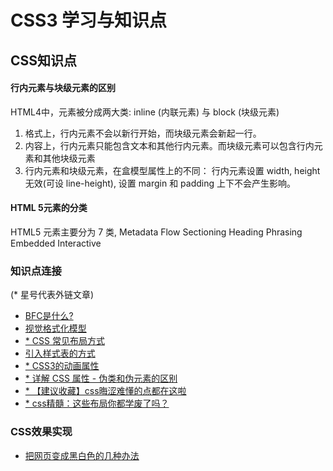 # CSS3 学习与知识点

## CSS知识点

#### 行内元素与块级元素的区别

HTML4中，元素被分成两大类: inline (内联元素) 与 block (块级元素)
1. 格式上，行内元素不会以新行开始，而块级元素会新起一行。
1. 内容上，行内元素只能包含文本和其他行内元素。而块级元素可以包含行内元素和其他块级元素
1. 行内元素和块级元素，在盒模型属性上的不同： 行内元素设置 width, height 无效(可设 line-height), 设置 margin 和 padding 上下不会产生影响。


#### HTML 5元素的分类
HTML5 元素主要分为 7 类, Metadata Flow Sectioning Heading Phrasing Embedded Interactive

### 知识点连接
(* 星号代表外链文章)

- [BFC是什么?](./CSSKnowledge/BFC.md)
- [视觉格式化模型](./CSSKnowledge/视觉格式化模型.md)
- [* CSS 常见布局方式](https://juejin.im/post/599970f4518825243a78b9d5)
- [引入样式表的方式](./CSSKnowledge/引入样式表的方式.md)
- [* CSS3的动画属性](https://juejin.im/post/5a424a796fb9a045023be66c)
- [* 详解 CSS 属性 - 伪类和伪元素的区别](https://segmentfault.com/a/1190000000484493)
- [* 【建议收藏】css晦涩难懂的点都在这啦](https://juejin.cn/post/6888102016007176200?utm_source=gold_browser_extension%3Futm_source%3Dgold_browser_extension#heading-43)
- [* css精髓：这些布局你都学废了吗？](https://juejin.cn/post/6907027007318687751?utm_source=gold_browser_extension)

### CSS效果实现

- [把网页变成黑白色的几种办法](https://wjd.name/color/)